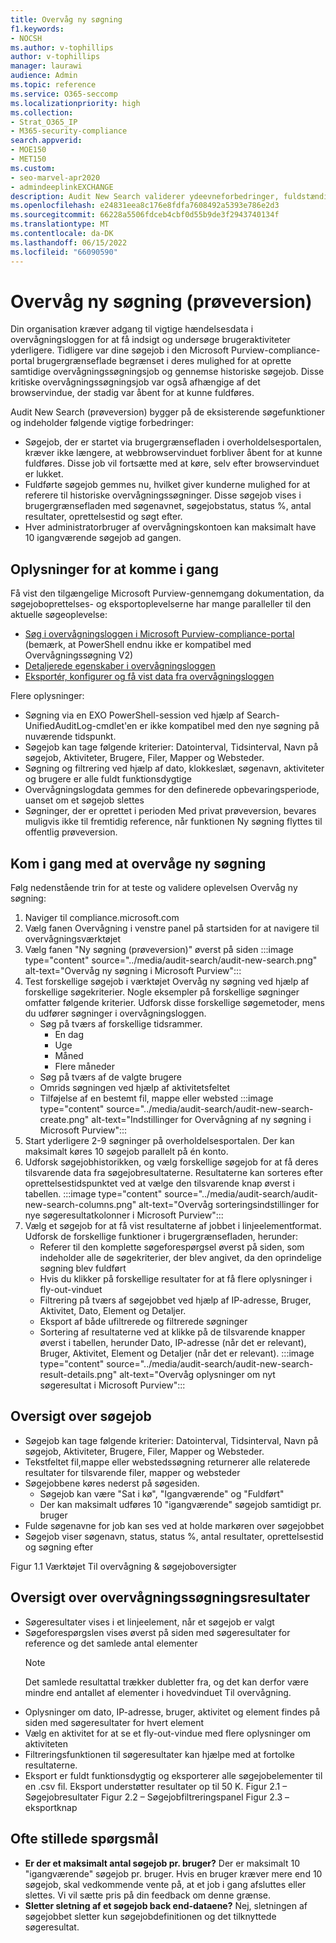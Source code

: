 ```yaml
---
title: Overvåg ny søgning
f1.keywords:
- NOCSH
ms.author: v-tophillips
author: v-tophillips
manager: laurawi
audience: Admin
ms.topic: reference
ms.service: O365-seccomp
ms.localizationpriority: high
ms.collection:
- Strat_O365_IP
- M365-security-compliance
search.appverid:
- MOE150
- MET150
ms.custom:
- seo-marvel-apr2020
- admindeeplinkEXCHANGE
description: Audit New Search validerer ydeevneforbedringer, fuldstændighed og konsekvens i resultaterne.
ms.openlocfilehash: e24831eea8c176e8fdfa7608492a5393e786e2d3
ms.sourcegitcommit: 66228a5506fdceb4cbf0d55b9de3f2943740134f
ms.translationtype: MT
ms.contentlocale: da-DK
ms.lasthandoff: 06/15/2022
ms.locfileid: "66090590"
---
```

# <a name="audit-new-search-preview"></a>Overvåg ny søgning (prøveversion)

Din organisation kræver adgang til vigtige hændelsesdata i overvågningsloggen for at få indsigt og undersøge brugeraktiviteter yderligere. Tidligere var dine søgejob i den Microsoft Purview-compliance-portal brugergrænseflade begrænset i deres mulighed for at oprette samtidige overvågningssøgningsjob og gennemse historiske søgejob. Disse kritiske overvågningssøgningsjob var også afhængige af det browservindue, der stadig var åbent for at kunne fuldføres.

Audit New Search (prøveversion) bygger på de eksisterende søgefunktioner og indeholder følgende vigtige forbedringer:

- Søgejob, der er startet via brugergrænsefladen i overholdelsesportalen, kræver ikke længere, at webbrowservinduet forbliver åbent for at kunne fuldføres. Disse job vil fortsætte med at køre, selv efter browservinduet er lukket.
- Fuldførte søgejob gemmes nu, hvilket giver kunderne mulighed for at referere til historiske overvågningssøgninger. Disse søgejob vises i brugergrænsefladen med søgenavnet, søgejobstatus, status %, antal resultater, oprettelsestid og søgt efter.
- Hver administratorbruger af overvågningskontoen kan maksimalt have 10 igangværende søgejob ad gangen.

## <a name="information-to-get-started"></a>Oplysninger for at komme i gang

Få vist den tilgængelige Microsoft Purview-gennemgang dokumentation, da søgejoboprettelses- og eksportoplevelserne har mange paralleller til den aktuelle søgeoplevelse:

- [Søg i overvågningsloggen i Microsoft Purview-compliance-portal](search-the-audit-log-in-security-and-compliance.md) (bemærk, at PowerShell endnu ikke er kompatibel med Overvågningssøgning V2)
- [Detaljerede egenskaber i overvågningsloggen](detailed-properties-in-the-office-365-audit-log.md)
- [Eksportér, konfigurer og få vist data fra overvågningsloggen](export-view-audit-log-records.md)

Flere oplysninger:

- Søgning via en EXO PowerShell-session ved hjælp af Search-UnifiedAuditLog-cmdlet'en er ikke kompatibel med den nye søgning på nuværende tidspunkt.
- Søgejob kan tage følgende kriterier: Datointerval, Tidsinterval, Navn på søgejob, Aktiviteter, Brugere, Filer, Mapper og Websteder.
- Søgning og filtrering ved hjælp af dato, klokkeslæt, søgenavn, aktiviteter og brugere er alle fuldt funktionsdygtige
- Overvågningslogdata gemmes for den definerede opbevaringsperiode, uanset om et søgejob slettes
- Søgninger, der er oprettet i perioden Med privat prøveversion, bevares muligvis ikke til fremtidig reference, når funktionen Ny søgning flyttes til offentlig prøveversion.

## <a name="get-started-with-audit-new-search"></a>Kom i gang med at overvåge ny søgning

Følg nedenstående trin for at teste og validere oplevelsen Overvåg ny søgning:

1. Naviger til compliance.microsoft.com
1. Vælg fanen Overvågning i venstre panel på startsiden for at navigere til overvågningsværktøjet
1. Vælg fanen "Ny søgning (prøveversion)" øverst på siden :::image type="content" source="../media/audit-search/audit-new-search.png" alt-text="Overvåg ny søgning i Microsoft Purview":::
1. Test forskellige søgejob i værktøjet Overvåg ny søgning ved hjælp af forskellige søgekriterier.
Nogle eksempler på forskellige søgninger omfatter følgende kriterier. Udforsk disse forskellige søgemetoder, mens du udfører søgninger i overvågningsloggen.
    - Søg på tværs af forskellige tidsrammer.
      - En dag
      - Uge
      - Måned
      - Flere måneder
    - Søg på tværs af de valgte brugere
    - Omrids søgningen ved hjælp af aktivitetsfeltet
    - Tilføjelse af en bestemt fil, mappe eller websted :::image type="content" source="../media/audit-search/audit-new-search-create.png" alt-text="Indstillinger for Overvågning af ny søgning i Microsoft Purview":::
1. Start yderligere 2-9 søgninger på overholdelsesportalen. Der kan maksimalt køres 10 søgejob parallelt på én konto.
1. Udforsk søgejobhistorikken, og vælg forskellige søgejob for at få deres tilsvarende data fra søgejobresultaterne. Resultaterne kan sorteres efter oprettelsestidspunktet ved at vælge den tilsvarende knap øverst i tabellen.
      :::image type="content" source="../media/audit-search/audit-new-search-columns.png" alt-text="Overvåg sorteringsindstillinger for nye søgeresultatkolonner i Microsoft Purview":::
1. Vælg et søgejob for at få vist resultaterne af jobbet i linjeelementformat. Udforsk de forskellige funktioner i brugergrænsefladen, herunder:
    - Referer til den komplette søgeforespørgsel øverst på siden, som indeholder alle de søgekriterier, der blev angivet, da den oprindelige søgning blev fuldført
    - Hvis du klikker på forskellige resultater for at få flere oplysninger i fly-out-vinduet
    - Filtrering på tværs af søgejobbet ved hjælp af IP-adresse, Bruger, Aktivitet, Dato, Element og Detaljer.
    - Eksport af både ufiltrerede og filtrerede søgninger
    - Sortering af resultaterne ved at klikke på de tilsvarende knapper øverst i tabellen, herunder Dato, IP-adresse (når det er relevant), Bruger, Aktivitet, Element og Detaljer (når det er relevant).
      :::image type="content" source="../media/audit-search/audit-new-search-result-details.png" alt-text="Overvåg oplysninger om nyt søgeresultat i Microsoft Purview":::

## <a name="audit-search-job-overview"></a>Oversigt over søgejob

- Søgejob kan tage følgende kriterier: Datointerval, Tidsinterval, Navn på søgejob, Aktiviteter, Brugere, Filer, Mapper og Websteder.
- Tekstfeltet fil,mappe eller webstedssøgning returnerer alle relaterede resultater for tilsvarende filer, mapper og websteder
- Søgejobbene køres nederst på søgesiden.
  - Søgejob kan være "Sat i kø", "Igangværende" og "Fuldført"
  - Der kan maksimalt udføres 10 "igangværende" søgejob samtidigt pr. bruger
- Fulde søgenavne for job kan ses ved at holde markøren over søgejobbet
- Søgejob viser søgenavn, status, status %, antal resultater, oprettelsestid og søgning efter

Figur 1.1 Værktøjet Til overvågning & søgejoboversigter

## <a name="audit-search-results-overview"></a>Oversigt over overvågningssøgningsresultater

- Søgeresultater vises i et linjeelement, når et søgejob er valgt
- Søgeforespørgslen vises øverst på siden med søgeresultater for reference og det samlede antal elementer
  > [!NOTE]
  > Det samlede resultattal trækker dubletter fra, og det kan derfor være mindre end antallet af elementer i hovedvinduet Til overvågning.
- Oplysninger om dato, IP-adresse, bruger, aktivitet og element findes på siden med søgeresultater for hvert element
- Vælg en aktivitet for at se et fly-out-vindue med flere oplysninger om aktiviteten
- Filtreringsfunktionen til søgeresultater kan hjælpe med at fortolke resultaterne.
- Eksport er fuldt funktionsdygtig og eksporterer alle søgejobelementer til en .csv fil. Eksport understøtter resultater op til 50 K. Figur 2.1 – Søgejobresultater Figur 2.2 – Søgejobfiltreringspanel Figur 2.3 – eksportknap

## <a name="frequently-asked-questions"></a>Ofte stillede spørgsmål

- **Er der et maksimalt antal søgejob pr. bruger?**
  Der er maksimalt 10 "igangværende" søgejob pr. bruger. Hvis en bruger kræver mere end 10 søgejob, skal vedkommende vente på, at et job i gang afsluttes eller slettes. Vi vil sætte pris på din feedback om denne grænse.
- **Sletter sletning af et søgejob back end-dataene?**
  Nej, sletningen af søgejobbet sletter kun søgejobdefinitionen og det tilknyttede søgeresultat.
